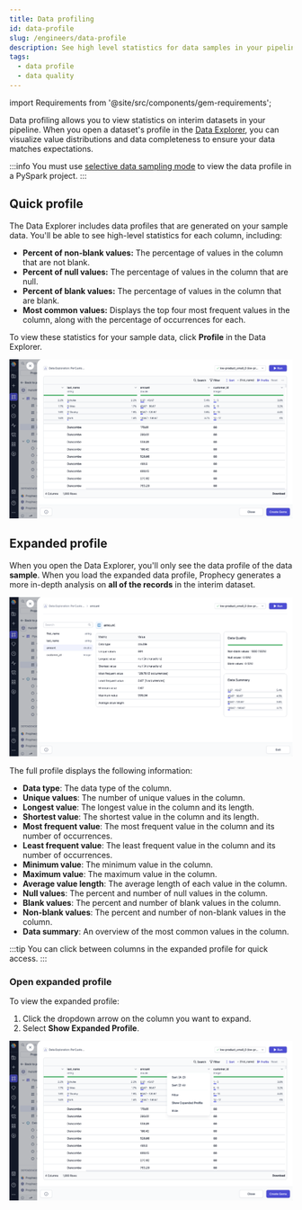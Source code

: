 ```yaml
---
title: Data profiling
id: data-profile
slug: /engineers/data-profile
description: See high level statistics for data samples in your pipeline
tags:
  - data profile
  - data quality
---
```


import Requirements from '@site/src/components/gem-requirements';

<Requirements
  python_package_name=""
  python_package_version=""
  scala_package_name=""
  scala_package_version=""
  scala_lib=""
  python_lib="1.9.40"
  uc_single=""
  uc_shared=""
  livy=""
/>

Data profiling allows you to view statistics on interim datasets in your pipeline. When you open a dataset's profile in the [Data Explorer](/engineers/data-explorer), you can visualize value distributions and data completeness to ensure your data matches expectations.

:::info
You must use [selective data sampling mode](/engineers/data-sampling#selective-recommended) to view the data profile in a PySpark project.
:::

## Quick profile

The Data Explorer includes data profiles that are generated on your sample data. You'll be able to see high-level statistics for each column, including:

- **Percent of non-blank values:** The percentage of values in the column that are not blank.
- **Percent of null values:** The percentage of values in the column that are null.
- **Percent of blank values:** The percentage of values in the column that are blank.
- **Most common values:** Displays the top four most frequent values in the column, along with the percentage of occurrences for each.

To view these statistics for your sample data, click **Profile** in the Data Explorer.

![Quick profile](img/quick-profile.png)

## Expanded profile

When you open the Data Explorer, you'll only see the data profile of the data **sample**. When you load the expanded data profile, Prophecy generates a more in-depth analysis on **all of the records** in the interim dataset.

![Expanded profile](img/expanded-profile.png)

The full profile displays the following information:

- **Data type**: The data type of the column.
- **Unique values**: The number of unique values in the column.
- **Longest value**: The longest value in the column and its length.
- **Shortest value**: The shortest value in the column and its length.
- **Most frequent value**: The most frequent value in the column and its number of occurrences.
- **Least frequent value**: The least frequent value in the column and its number of occurrences.
- **Minimum value**: The minimum value in the column.
- **Maximum value**: The maximum value in the column.
- **Average value length**: The average length of each value in the column.
- **Null values**: The percent and number of null values in the column.
- **Blank values**: The percent and number of blank values in the column.
- **Non-blank values**: The percent and number of non-blank values in the column.
- **Data summary**: An overview of the most common values in the column.

:::tip
You can click between columns in the expanded profile for quick access.
:::

### Open expanded profile

To view the expanded profile:

1. Click the dropdown arrow on the column you want to expand.
1. Select **Show Expanded Profile**.

![Show Expanded Profile](img/open-expanded-profile.png)
